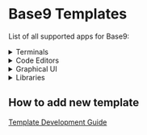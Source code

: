 # Base9 Templates

List of all supported apps for Base9:

<details>
<summary>Terminals</summary>

- [Alacritty](./templates/terminal) 
- [WezTerm](./templates/terminal) 
</details>
<details>
<summary>Code Editors</summary>

- [Vim/NeoVim](https://github.com/base9-theme/base9-vim) (in Beta)
- [Visual Studio Code](https://github.com/base9-theme/base9-vscode) 
</details>
<details>
<summary>Graphical UI</summary>

</details>
<details>
<summary>Libraries</summary>

</details>

## How to add new template

[Template Development Guide](./TEMPLATE_GUIDE.md)
